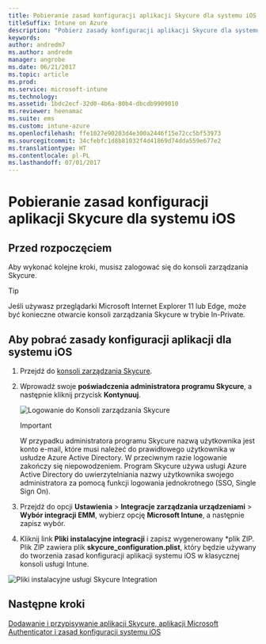```yaml
---
title: Pobieranie zasad konfiguracji aplikacji Skycure dla systemu iOS
titleSuffix: Intune on Azure
description: "Pobierz zasady konfiguracji aplikacji Skycure dla systemu iOS do użycia w usłudze Intune."
keywords: 
author: andredm7
ms.author: andredm
manager: angrobe
ms.date: 06/21/2017
ms.topic: article
ms.prod: 
ms.service: microsoft-intune
ms.technology: 
ms.assetid: 1bdc2ecf-32d0-4b6a-80b4-dbcdb9909010
ms.reviewer: heenamac
ms.suite: ems
ms.custom: intune-azure
ms.openlocfilehash: ffe1027e90203d4e300a2446f15e72cc5bf53973
ms.sourcegitcommit: 34cfebfc1d8b81032f4d41869d74dda559e677e2
ms.translationtype: HT
ms.contentlocale: pl-PL
ms.lasthandoff: 07/01/2017
---
```

# <a name="download-skycure-ios-app-configuration-policy"></a>Pobieranie zasad konfiguracji aplikacji Skycure dla systemu iOS

## <a name="before-you-begin"></a>Przed rozpoczęciem

Aby wykonać kolejne kroki, musisz zalogować się do konsoli zarządzania Skycure.

> [!TIP] 
> Jeśli używasz przeglądarki Microsoft Internet Explorer 11 lub Edge, może być konieczne otwarcie konsoli zarządzania Skycure w trybie In-Private.

## <a name="to-download-the-ios-app-configuration-policy"></a>Aby pobrać zasady konfiguracji aplikacji dla systemu iOS

1.  Przejdź do [konsoli zarządzania Skycure](https://aad.skycure.com).

2.  Wprowadź swoje **poświadczenia administratora programu Skycure**, a następnie kliknij przycisk **Kontynuuj**.

    ![Logowanie do Konsoli zarządzania Skycure](./media/skycure-ios-app-1.png)

    > [!IMPORTANT] 
    > W przypadku administratora programu Skycure nazwą użytkownika jest konto e-mail, które musi należeć do prawidłowego użytkownika w usłudze Azure Active Directory. W przeciwnym razie logowanie zakończy się niepowodzeniem. Program Skycure używa usługi Azure Active Directory do uwierzytelniania nazwy użytkownika swojego administratora za pomocą funkcji logowania jednokrotnego (SSO, Single Sign On).

3.  Przejdź do opcji **Ustawienia** &gt; **Integracje zarządzania urządzeniami** &gt; **Wybór integracji EMM**, wybierz opcję **Microsoft Intune**, a następnie zapisz wybór.

4.  Kliknij link **Pliki instalacyjne integracji** i zapisz wygenerowany \*plik ZIP. Plik ZIP zawiera plik **skycure\_configuration.plist**, który będzie używany do tworzenia zasad konfiguracji aplikacji systemu iOS w klasycznej konsoli usługi Intune.

![Pliki instalacyjne usługi Skycure Integration](./media/skycure-ios-app-2.png)

## <a name="next-steps"></a>Następne kroki

[Dodawanie i przypisywanie aplikacji Skycure, aplikacji Microsoft Authenticator i zasad konfiguracji systemu iOS](mtd-apps-ios-app-configuration-policy-add-assign.md)
